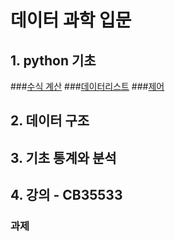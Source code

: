 # 데이터 과학 입문

## 1. python 기초
###[수식 계산](notebooks/python/01_calculate.ipynb)
###[데이터리스트](notebooks/python/02_data_list.ipynb)
###[제어](notebooks/python/03_control.ipynb)
## 2. 데이터 구조

## 3. 기초 통계와 분석

## 4. 강의 - CB35533

### 과제
